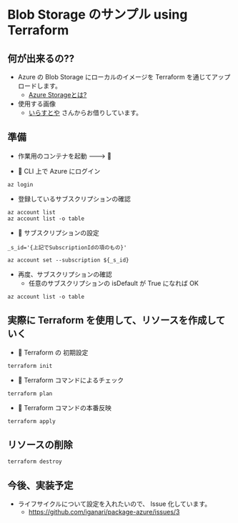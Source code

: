 # Blob Storage のサンプル using Terraform

## 何が出来るの??

+ Azure の Blob Storage にローカルのイメージを Terraform を通じてアップロードします。
  + [Azure Storageとは?](../README.md) 
+ 使用する画像
  + [いらすとや](https://www.irasutoya.com/) さんからお借りしています。


## 準備

+ 作業用のコンテナを起動 ---> :whale:

+ :whale: CLI 上で Azure にログイン

```
az login
```

+ 登録しているサブスクリプションの確認

```
az account list
az account list -o table
```


+ :whale: サブスクリプションの設定

```
_s_id='{上記でSubscriptionIdの項のもの}'

az account set --subscription ${_s_id}
```

+ 再度、サブスクリプションの確認
  + 任意のサブスクリプションの isDefault が True になれば OK

```
az account list -o table
```



## 実際に Terraform を使用して、リソースを作成していく

+ :whale: Terraform の 初期設定

```
terraform init
```

+ :whale: Terraform コマンドによるチェック

```
terraform plan
```


+ :whale: Terraform コマンドの本番反映

```
terraform apply
```

## リソースの削除

```
terraform destroy
```


## 今後、実装予定

+ ライフサイクルについて設定を入れたいので、 Issue 化しています。
    + https://github.com/iganari/package-azure/issues/3
